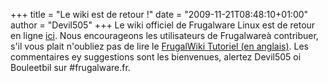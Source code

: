 +++
title = "Le wiki est de retour !"
date = "2009-11-21T08:48:10+01:00"
author = "Devil505"
+++
Le wiki officiel de Frugalware Linux est de retour en ligne [ici](http://wiki.frugalware.org). Nous encourageons les utilisateurs de Frugalwareà contribuer, s'il vous plait n'oubliez pas de lire le [FrugalWiki Tutoriel (en anglais)](http://wiki.frugalware.org/index.php/FrugalWiki_Tutorial_(English)). Les commentaires ey suggestions sont les bienvenues, alertez Devil505 oi Bouleetbil sur #frugalware.fr.